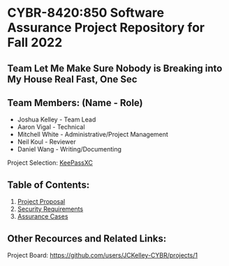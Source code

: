 # CYBR-8420:850 Software Assurance Project Repository for Fall 2022

## Team Let Me Make Sure Nobody is Breaking into My House Real Fast, One Sec

## Team Members: (Name - Role)
- Joshua Kelley - Team Lead
- Aaron Vigal - Technical
- Mitchell White - Administrative/Project Management
- Neil Koul - Reviewer
- Daniel Wang - Writing/Documenting

Project Selection: [KeePassXC](https://github.com/keepassxreboot/keepassxc)

## Table of Contents:

1. [Project Proposal](https://github.com/JCKelley-CYBR/CYBR-8420-SoftwareAssurance/blob/main/ProjectProposal.md)
2. [Security Requirements](https://github.com/JCKelley-CYBR/CYBR-8420-SoftwareAssurance/blob/main/SecurityRequirements.md)
3. [Assurance Cases](https://github.com/JCKelley-CYBR/CYBR-8420-SoftwareAssurance/blob/main/AssuranceCases.md)

## Other Recources and Related Links:
Project Board: https://github.com/users/JCKelley-CYBR/projects/1
